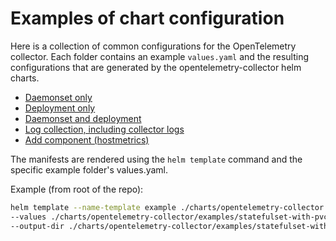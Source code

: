 # Examples of chart configuration

Here is a collection of common configurations for the OpenTelemetry collector. Each folder contains an example `values.yaml` and the resulting configurations that are generated by the opentelemetry-collector helm charts.

- [Daemonset only](daemonset-only)
- [Deployment only](deployment-only)
- [Daemonset and deployment](daemonset-and-deployment)
- [Log collection, including collector logs](daemonset-collector-logs)
- [Add component (hostmetrics)](daemonset-hostmetrics)

The manifests are rendered using the `helm template` command and the specific example folder's values.yaml.

Example (from root of the repo):

```sh
helm template --name-template example ./charts/opentelemetry-collector \
--values ./charts/opentelemetry-collector/examples/statefulset-with-pvc/values.yaml \
--output-dir ./charts/opentelemetry-collector/examples/statefulset-with-pvc/rendered
```
